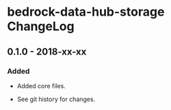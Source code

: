 # bedrock-data-hub-storage ChangeLog

## 0.1.0 - 2018-xx-xx

### Added
- Added core files.

- See git history for changes.
